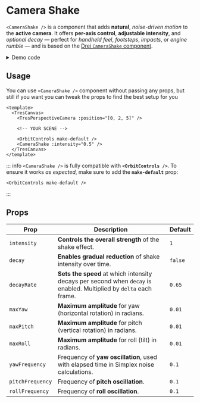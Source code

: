 # Camera Shake

`<CameraShake />` is a component that adds **natural**, *noise-driven motion* to the **active camera**.
It offers **per-axis control**, **adjustable intensity**, and *optional decay* — perfect for *handheld feel*, *footsteps*, *impacts*, or *engine rumble* — and is based on the [Drei `CameraShake` component](https://drei.docs.pmnd.rs/staging/camera-shake#camerashake).

<DocsDemo>
  <CameraShakeDemo />
</DocsDemo>

<details>
  <summary>Demo code</summary>

  <<< @/.vitepress/theme/components/CameraShakeDemo.vue{0}
</details>

## Usage

You can use `<CameraShake />` component without passing any props, but still if you want you can tweak the props to find the best setup for you

```vue{8}
<template>
  <TresCanvas>
    <TresPerspectiveCamera :position="[0, 2, 5]" />

    <!-- YOUR SCENE -->

    <OrbitControls make-default />
    <CameraShake :intensity="0.5" />
  </TresCanvas>
</template>
```

::: info
`<CameraShake />` is fully compatible with **`<OrbitControls />`**.
To ensure it works *as expected*, make sure to add the **`make-default`** prop:

```vue
<OrbitControls make-default />
```
:::

## Props

| **Prop**            | **Description**                                                                                                   | **Default** |
|---------------------|-------------------------------------------------------------------------------------------------------------------|-------------|
| `intensity`         | **Controls the overall strength** of the shake effect.                                                            | `1`         |
| `decay`             | **Enables gradual reduction** of shake intensity over time.                                                       | `false`     |
| `decayRate`         | **Sets the speed** at which intensity decays per second when `decay` is enabled. Multiplied by `delta` each frame.| `0.65`      |
| `maxYaw`            | **Maximum amplitude** for yaw (horizontal rotation) in radians.                                                   | `0.01`      |
| `maxPitch`          | **Maximum amplitude** for pitch (vertical rotation) in radians.                                                   | `0.01`      |
| `maxRoll`           | **Maximum amplitude** for roll (tilt) in radians.                                                                 | `0.01`      |
| `yawFrequency`      | Frequency of **yaw oscillation**, used with elapsed time in Simplex noise calculations.                           | `0.1`       |
| `pitchFrequency`    | Frequency of **pitch oscillation**.                                                                               | `0.1`       |
| `rollFrequency`     | Frequency of **roll oscillation**.                                                                                | `0.1`       |
